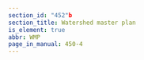 ```yaml
---
section_id: "452"b
section_title: Watershed master plan
is_element: true
abbr: WMP
page_in_manual: 450-4
---
```

